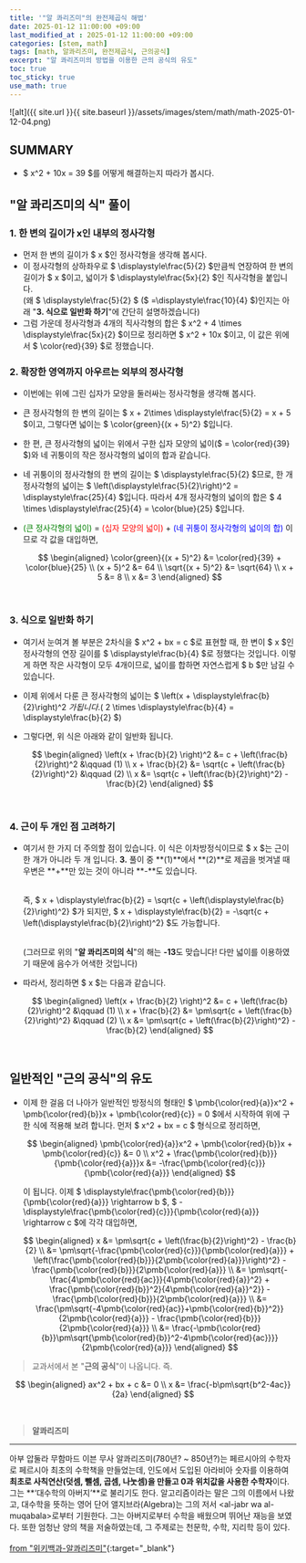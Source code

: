 ```yaml
---
title: '"알 콰리즈미"의 완전제곱식 해법'
date: 2025-01-12 11:00:00 +09:00
last_modified_at : 2025-01-12 11:00:00 +09:00
categories: [stem, math]
tags: [math, 알콰리즈미, 완전제곱식, 근의공식]
excerpt: "알 콰리즈미의 방법을 이용한 근의 공식의 유도"
toc: true
toc_sticky: true
use_math: true
---
```


![alt]({{ site.url }}{{ site.baseurl }}/assets/images/stem/math/math-2025-01-12-04.png)

## SUMMARY

- $ x^2 + 10x = 39 $를 어떻게 해결하는지 따라가 봅시다.

## "알 콰리즈미의 식" 풀이

### 1. 한 변의 길이가 x인 내부의 정사각형

- 먼저 한 변의 길이가 $ x $인 정사각형을 생각해 봅시다.
- 이 정사각형의 상하좌우로 $ \displaystyle\frac{5}{2} $만큼씩 연장하여 한 변의 길이가 $ x $이고, 넓이가 $ \displaystyle\frac{5x}{2} $인 직사각형을 붙입니다. <br/>
  (왜 $ \displaystyle\frac{5}{2} $ ($ =\displaystyle\frac{10}{4} $)인지는 아래 "**3. 식으로 일반화 하기**"에 간단히 설명하겠습니다)
- 그럼 가운데 정사각형과 4개의 직사각형의 합은 $ x^2 + 4 \times \displaystyle\frac{5x}{2} $이므로 정리하면 $ x^2 + 10x $이고, 이 값은 위에서 $ \color{red}{39} $로 정했습니다.

### 2. 확장한 영역까지 아우르는 외부의 정사각형

- 이번에는 위에 그린 십자가 모양을 둘러싸는 정사각형을 생각해 봅시다.
- 큰 정사각형의 한 변의 길이는 $ x + 2\times \displaystyle\frac{5}{2} = x + 5 $이고, 그렇다면 넓이는 $ \color{green}{(x + 5)^2} $입니다.
- 한 편, 큰 정사각형의 넓이는 위에서 구한 십자 모양의 넓이($ = \color{red}{39} $)와 네 귀퉁이의 작은 정사각형의 넓이의 합과 같습니다.
- 네 귀퉁이의 정사각형의 한 변의 길이는 $ \displaystyle\frac{5}{2} $므로, 한 개 정사각형의 넓이는 $ \left(\displaystyle\frac{5}{2}\right)^2 = \displaystyle\frac{25}{4} $입니다. 따라서 4개 정사각형의 넓이의 합은 $ 4 \times \displaystyle\frac{25}{4} = \color{blue}{25} $입니다.
- <span style="color:green">(큰 정사각형의 넓이)</span> = <span style="color:red">(십자 모양의 넓이)</span> + <span style="color:blue">(네 귀퉁이 정사각형의 넓이의 합)</span> 이므로 각 값을 대입하면,

  $$
  \begin{aligned}
  \color{green}{(x + 5)^2} &= \color{red}{39} + \color{blue}{25} \\
  (x + 5)^2 &= 64 \\
  \sqrt{(x + 5)^2} &= \sqrt{64} \\
  x + 5 &= 8 \\
  x &= 3
  \end{aligned}
  $$

  <br/>

### 3. 식으로 일반화 하기

- 여기서 눈여겨 볼 부분은 2차식을 $ x^2 + bx = c $로 표현할 때, 한 변이 $ x $인 정사각형의 연장 길이를 $ \displaystyle\frac{b}{4} $로 정했다는 것입니다. 이렇게 하면 작은 사각형이 모두 4개이므로, 넓이를 합하면 자연스럽게 $ b $만 남길 수 있습니다.
- 이제 위에서 다룬 큰 정사각형의 넓이는 $ \left(x + \displaystyle\frac{b}{2}\right)^2 $가 됩니다. ($ 2 \times \displaystyle\frac{b}{4} = \displaystyle\frac{b}{2} $)

- 그렇다면, 위 식은 아래와 같이 일반화 됩니다.

  $$
  \begin{aligned}
  \left(x + \frac{b}{2} \right)^2 &= c + \left(\frac{b}{2}\right)^2 &\qquad (1) \\
  x + \frac{b}{2} &= \sqrt{c + \left(\frac{b}{2}\right)^2} &\qquad (2) \\
  x &= \sqrt{c + \left(\frac{b}{2}\right)^2} - \frac{b}{2}
  \end{aligned}
  $$

  <br/>

### 4. 근이 두 개인 점 고려하기

- 여기서 한 가지 더 주의할 점이 있습니다. 이 식은 이차방정식이므로 $ x $는 근이 한 개가 아니라 두 개 입니다. **3.** 풀이 중 **(1)**에서 **(2)**로 제곱을 벗겨낼 때 우변은 **+**만 있는 것이 아니라 **-**도 있습니다. <br/><br/>

  즉, $ x + \displaystyle\frac{b}{2} = \sqrt{c + \left(\displaystyle\frac{b}{2}\right)^2} $가 되지만, $ x + \displaystyle\frac{b}{2} = -\sqrt{c + \left(\displaystyle\frac{b}{2}\right)^2} $도 가능합니다. <br/><br/>

  (그러므로 위의 "**알 콰리즈미의 식**"의 해는 **-13**도 맞습니다! 다만 넓이를 이용하였기 때문에 음수가 어색한 것입니다) <br/>
  
- 따라서, 정리하면 $ x $는 다음과 같습니다.

  $$
  \begin{aligned}
  \left(x + \frac{b}{2} \right)^2 &= c + \left(\frac{b}{2}\right)^2 &\qquad (1) \\
  x + \frac{b}{2} &= \pm\sqrt{c + \left(\frac{b}{2}\right)^2} &\qquad (2) \\
  x &= \pm\sqrt{c + \left(\frac{b}{2}\right)^2} - \frac{b}{2}
  \end{aligned}
  $$

<br/>

## 일반적인 "근의 공식"의 유도

- 이제 한 걸음 더 나아가 일반적인 방정식의 형태인 $ \pmb{\color{red}{a}}x^2 + \pmb{\color{red}{b}}x + \pmb{\color{red}{c}} = 0 $에서 시작하여 위에 구한 식에 적용해 보려 합니다. 먼저 $ x^2 + bx = c $ 형식으로 정리하면,

  $$
  \begin{aligned}
  \pmb{\color{red}{a}}x^2 + \pmb{\color{red}{b}}x + \pmb{\color{red}{c}} &= 0 \\
  x^2 + \frac{\pmb{\color{red}{b}}}{\pmb{\color{red}{a}}}x &= -\frac{\pmb{\color{red}{c}}}{\pmb{\color{red}{a}}}
  \end{aligned}
  $$

  이 됩니다. 이제 $ \displaystyle\frac{\pmb{\color{red}{b}}}{\pmb{\color{red}{a}}} \rightarrow b $, $ -\displaystyle\frac{\pmb{\color{red}{c}}}{\pmb{\color{red}{a}}} \rightarrow c $에 각각 대입하면,

  $$
  \begin{aligned}
  x &= \pm\sqrt{c + \left(\frac{b}{2}\right)^2} - \frac{b}{2} \\
  &= \pm\sqrt{-\frac{\pmb{\color{red}{c}}}{\pmb{\color{red}{a}}} + \left(\frac{\pmb{\color{red}{b}}}{2\pmb{\color{red}{a}}}\right)^2} - \frac{\pmb{\color{red}{b}}}{2\pmb{\color{red}{a}}} \\
  &= \pm\sqrt{-\frac{4\pmb{\color{red}{ac}}}{4\pmb{\color{red}{a}}^2} + \frac{\pmb{\color{red}{b}}^2}{4\pmb{\color{red}{a}}^2}} - \frac{\pmb{\color{red}{b}}}{2\pmb{\color{red}{a}}} \\
  &= \frac{\pm\sqrt{-4\pmb{\color{red}{ac}}+\pmb{\color{red}{b}}^2}}{2\pmb{\color{red}{a}}} - \frac{\pmb{\color{red}{b}}}{2\pmb{\color{red}{a}}} \\
  &= \frac{-\pmb{\color{red}{b}}\pm\sqrt{\pmb{\color{red}{b}}^2-4\pmb{\color{red}{ac}}}}{2\pmb{\color{red}{a}}}
  \end{aligned}
  $$

> 교과서에서 본 "**근의 공식**"이 나옵니다. 즉.

$$
\begin{aligned}
ax^2 + bx + c &= 0 \\
x &= \frac{-b\pm\sqrt{b^2-4ac}}{2a}
\end{aligned}
$$

<br/>

> **알콰리즈미**
---
아부 압둘라 무함마드 이븐 무사 알콰리즈미(780년? ~ 850년?)는 페르시아의 수학자로 페르시아 최초의 수학책을 만들었는데, 인도에서 도입된 아라비아 숫자를 이용하여 **최초로 사칙연산(덧셈, 뺄셈, 곱셈, 나눗셈)을 만들고 0과 위치값을 사용한 수학자**이다.<br/>
그는 **‘대수학의 아버지’**로 불리기도 한다. 알고리즘이라는 말은 그의 이름에서 나왔고, 대수학을 뜻하는 영어 단어 앨지브라(Algebra)는 그의 저서 &lt;al-jabr wa al-muqabala&gt;로부터 기원한다. 그는 아버지로부터 수학을 배웠으며 뛰어난 재능을 보였다. 또한 엄청난 양의 책을 저술하였는데, 그 주제로는 천문학, 수학, 지리학 등이 있다.<br/><br/>
[from "위키백과-알콰리즈미"](https://ko.wikipedia.org/wiki/%EC%BD%B0%EB%A6%AC%EC%A6%88%EB%AF%B8){:target="_blank"}